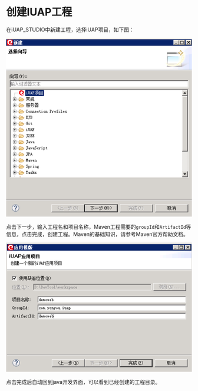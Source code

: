 ﻿
# 创建IUAP工程

在iUAP_STUDIO中新建工程，选择iUAP项目，如下图：  


![](/img/image010.jpg)
  

点击下一步，输入工程名和项目名称，Maven工程需要的`groupId`和`ArtifactId`等信息，点击完成，创建工程。Maven的基础知识，请参考Maven官方帮助文档。   


![](/img/image011.jpg)

点击完成后自动回到java开发界面，可以看到已经创建的工程目录。
